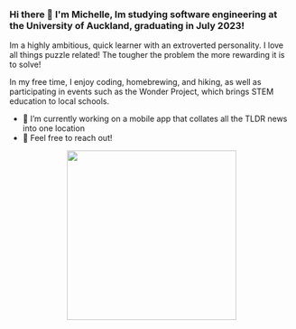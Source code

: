 ### Hi there 👋 I'm Michelle, Im studying software engineering at the University of Auckland, graduating in July 2023!

Im a highly ambitious, quick learner with an extroverted personality. I love all things puzzle related! The tougher the problem the more rewarding it is to solve!

In my free time, I enjoy coding, homebrewing, and hiking, as well as participating in events such as the Wonder Project, which brings STEM education to local schools.

- 🔭 I’m currently working on a mobile app that collates all the TLDR news into one location
- 💬 Feel free to reach out!
<!-- - ⚡ Fun fact: ... -->

<div id="header" align="center">
  <img src="https://media.tenor.com/YUzRkMOL-3EAAAAC/programming-computer-frog.gif" width="300"/>
</div>
